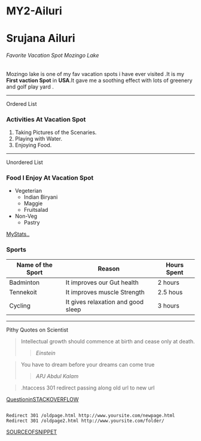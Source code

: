 # MY2-Ailuri

#  Srujana Ailuri
######  Favorite Vacation Spot Mozingo Lake
Mozingo lake is one of my fav vacation spots i have ever visited .It is my **First vaction Spot**  in  **USA**.It gave me a soothing effect with lots of greenery and golf play yard .

---

Ordered List
### Activities At Vacation Spot
1. Taking Pictures of the Scenaries.
2. Playing with Water.
3. Enjoying Food.

---

Unordered List
### Food I Enjoy At Vacation Spot
* Vegeterian 
   * Indian Biryani
   * Maggie
   * Fruitsalad
* Non-Veg
   * Pastry

[MyStats..](MyStats.md)

### Sports
|Name of the Sport|Reason|Hours Spent|
|-----------------|------|-----------|
| Badminton |It improves our Gut health |2 hours |
| Tennekoit |It improves muscle Strength |2.5 hous|
| Cycling   |It gives relaxation and good sleep|3 hours|

---

Pithy Quotes on Scientist

> Intellectual growth should commence at birth and cease only at death.
 >> *Einstein*

> You have to dream before your dreams can come true
>> *APJ Abdul Kalam*

> .htaccess 301 redirect passing along old url to new url

[QuestioninSTACKOVERFLOW](https://stackoverflow.com/questions/19265940/htaccess-301-redirect-passing-along-old-url-to-new-url)

```

Redirect 301 /oldpage.html http://www.yoursite.com/newpage.html
Redirect 301 /oldpage2.html http://www.yoursite.com/folder/

```

[SOURCEOFSNIPPET](https://css-tricks.com/snippets/htaccess/301-redirects/)



